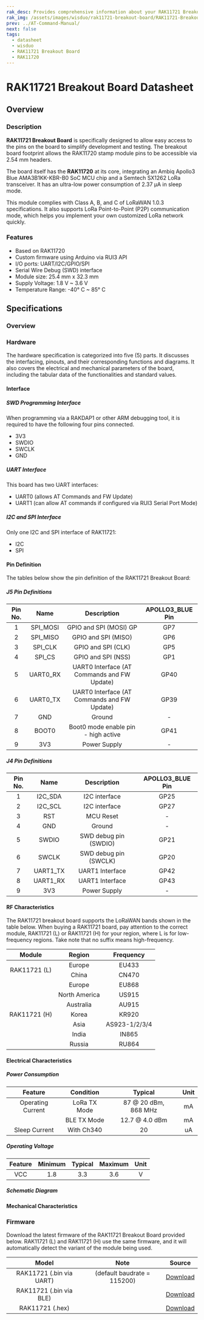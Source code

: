 ```yaml
---
rak_desc: Provides comprehensive information about your RAK11721 Breakout Board to help you use it. This information includes technical specifications, characteristics, and requirements, and it also discusses the device components.
rak_img: /assets/images/wisduo/rak11721-breakout-board/RAK11721-Breakout.png
prev: ../AT-Command-Manual/
next: false
tags:
  - datasheet
  - wisduo
  - RAK11721 Breakout Board
  - RAK11720
---
```


# RAK11721 Breakout Board Datasheet

## Overview

### Description

**RAK11721 Breakout Board** is specifically designed to allow easy access to the pins on the board to simplify development and testing. The breakout board footprint allows the RAK11720 stamp module pins to be accessible via 2.54&nbsp;mm headers.

The board itself has the **RAK11720** at its core, integrating an Ambiq Apollo3 Blue AMA3B1KK-KBR-B0 SoC MCU chip and a Semtech SX1262 LoRa transceiver. It has an ultra-low power consumption of 2.37&nbsp;µA in sleep mode.

This module complies with Class A, B, and C of LoRaWAN 1.0.3 specifications. It also supports LoRa Point-to-Point (P2P) communication mode, which helps you implement your own customized LoRa network quickly.

### Features

- Based on RAK11720
- Custom firmware using Arduino via RUI3 API
- I/O ports: UART/I2C/GPIO/SPI
- Serial Wire Debug (SWD) interface
- Module size: 25.4&nbsp;mm x 32.3&nbsp;mm
- Supply Voltage: 1.8&nbsp;V ~ 3.6&nbsp;V
- Temperature Range: -40°&nbsp;C ~ 85°&nbsp;C

## Specifications

### Overview

### Hardware

The hardware specification is categorized into five (5) parts. It discusses the interfacing, pinouts, and their corresponding functions and diagrams. It also covers the electrical and mechanical parameters of the board, including the tabular data of the functionalities and standard values.

#### Interface

##### SWD Programming Interface

When programming via a RAKDAP1 or other ARM debugging tool, it is required to have the following four pins connected.

- 3V3
- SWDIO
- SWCLK
- GND

##### UART Interface

This board has two UART interfaces:

- UART0 (allows AT Commands and FW Update)
- UART1 (can allow AT commands if configured via RUI3 Serial Port Mode)

##### I2C and SPI Interface

Only one I2C and SPI interface of RAK11721:

- I2C
- SPI

#### Pin Definition

The tables below show the pin definition of the RAK11721 Breakout Board:

##### J5 Pin Definitions

| Pin No. | Name     | Description                                 | APOLLO3_BLUE Pin |
| :-----: | :------: | :-----------------------------------------: | :--------------: |
| 1       | SPI_MOSI | GPIO and SPI (MOSI) GP                      | GP7              |
| 2       | SPI_MISO | GPIO and SPI (MISO)                         | GP6              |
| 3       | SPI_CLK  | GPIO and SPI (CLK)                          | GP5              |
| 4       | SPI_CS   | GPIO and SPI (NSS)                          | GP1              |
| 5       | UART0_RX | UART0 Interface (AT Commands and FW Update) | GP40             |
| 6       | UART0_TX | UART0 Interface (AT Commands and FW Update) | GP39             |
| 7       | GND      | Ground                                      | -                |
| 8       | BOOT0    | Boot0 mode enable pin - high active         | GP41             |
| 9       | 3V3      | Power Supply                                | -                |

##### J4 Pin Definitions

| Pin No. | Name     | Description           | APOLLO3_BLUE Pin |
| :-----: | :------: | :-------------------: | :--------------: |
| 1       | I2C_SDA  | I2C interface         | GP25             |
| 2       | I2C_SCL  | I2C interface         | GP27             |
| 3       | RST      | MCU Reset             | -                |
| 4       | GND      | Ground                | -                |
| 5       | SWDIO    | SWD debug pin (SWDIO) | GP21             |
| 6       | SWCLK    | SWD debug pin (SWCLK) | GP20             |
| 7       | UART1_TX | UART1 Interface       | GP42             |
| 8       | UART1_RX | UART1 Interface       | GP43             |
| 9       | 3V3      | Power Supply          | -                |

#### RF Characteristics

The RAK11721 breakout board supports the LoRaWAN bands shown in the table below. When buying a RAK11721 board, pay attention to the correct module, RAK11721 (L) or RAK11721 (H) for your region, where L is for low-frequency regions. Take note that no suffix means high-frequency.

<table>
  <thead style="text-align:center;"><tr>
    <th>Module</th>
    <th>Region</th>
    <th>Frequency</th>
  </tr></thead>
<tbody  style="text-align:center;">
  <tr>
    <td rowspan = "2">RAK11721 (L)</td>
    <td>Europe</td>
    <td>EU433</td>
  </tr>
  <tr>
    <td>China</td>
    <td>CN470</td>
  </tr>
    <tr>
    <td rowspan = "7">RAK11721 (H)</td>
    <td>Europe</td>
    <td>EU868</td>
  </tr>
  <tr>
    <td>North America</td>
    <td>US915</td>
  </tr>
  <tr>
    <td>Australia</td>
    <td>AU915</td>
  </tr>
  <tr>
    <td>Korea</td>
    <td>KR920</td>
  </tr>
  <tr>
    <td>Asia</td>
    <td>AS923-1/2/3/4</td>
  </tr>
  <tr>
    <td>India</td>
    <td>IN865</td>
  </tr>
  <tr>
    <td>Russia</td>
    <td>RU864</td>
  </tr>
</tbody>
</table>

#### Electrical Characteristics

##### Power Consumption


| Feature           | Condition    | Typical                             | Unit |
| :---------------: | :----------: | :---------------------------------: | :--: |
| Operating Current | LoRa TX Mode | 87 @&nbsp;20&nbsp;dBm, 868&nbsp;MHz | mA   |
|                   | BLE TX Mode  | 12.7 @&nbsp;4.0&nbsp;dBm            | mA   |
| Sleep Current     | With Ch340   | 20                                  | uA   |

##### Operating Voltage

| Feature | Minimum | Typical | Maximum | Unit |
| :-----: | :-----: | :-----: | :-----: | :--: |
| VCC     | 1.8     | 3.3     | 3.6     | V    |

##### Schematic Diagram

<rk-img
  src="/assets/images/wisduo/rak11721-breakout-board/datasheet/schematic.png"
  width="100%"
  caption="RAK11721 Schematic Diagram"
/>

#### Mechanical Characteristics

<rk-img
  src="/assets/images/wisduo/rak11721-breakout-board/datasheet/dimensions.png"
  width="40%"
  caption="RAK11721 Mechanical Dimensions"
/>

### Firmware

Download the latest firmware of the RAK11721 Breakout Board provided below. RAK11721 (L) and RAK11721 (H) use the same firmware, and it will automatically detect the variant of the module being used.

| Model                    | Note                        | Source                                                                                                      |
| :----------------------: | :-------------------------: | :---------------------------------------------------------------------------------------------------------: |
| RAK11721 (.bin via UART) | (default baudrate = 115200) | [Download](https://downloads.rakwireless.com/RUI/RUI3/Image/RAK11720_latest_Nonsecure_OTA_Package_UART.bin) |
| RAK11721 (.bin via BLE)  |                             | [Download](https://downloads.rakwireless.com/RUI/RUI3/Image/RAK11720_latest_Nonsecure_OTA_Package_BLE.bin)  |
| RAK11721 (.hex)          |                             | [Download](https://downloads.rakwireless.com/RUI/RUI3/Image/RAK11720_latest_final.hex)                      |
